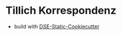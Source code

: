 # Tillich Korrespondenz


* build with [DSE-Static-Cookiecutter](https://github.com/acdh-oeaw/dse-static-cookiecutter)
